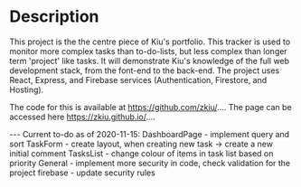 # Description

This project is the the centre piece of Kiu's portfolio. This tracker is used to monitor more complex tasks than to-do-lists, but less complex than longer term 'project' like tasks. It will demonstrate Kiu's knowledge of the full web development stack, from the font-end to the back-end. The project uses React, Express, and Firebase services (Authentication, Firestore, and Hosting).

The code for this is available at https://github.com/zkiu/.... The page can be accessed here https://zkiu.github.io/....

--- Current to-do as of 2020-11-15:
DashboardPage - implement query and sort
TaskForm - create layout, when creating new task -> create a new initial comment
TasksList - change colour of items in task list based on priority
General - implement more security in code, check validation for the project
firebase - update security rules
